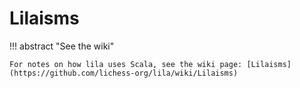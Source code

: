 # Lilaisms

!!! abstract "See the wiki"

    For notes on how lila uses Scala, see the wiki page: [Lilaisms](https://github.com/lichess-org/lila/wiki/Lilaisms)
